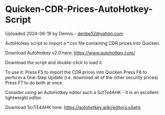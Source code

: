 # Quicken-CDR-Prices-AutoHotkey-Script
Uploaded 2024-06-19 by Dennis - denbe52@yahoo.com

AutoHotkey script to import a *.csv file containing CDR prices into Quicken.

Download Autohotkey v2.0 here: https://www.autohotkey.com/

Download the script and double-click to load it.

To use it:
Press F5 to import the CDR prices into Quicken
Press F6 to perform a One-Step Update (i.e. download all of the other security prices)
Press F7 to do both at once.

Consider using an AutoHotkey editor such a SctTe4AHK - it is an excellent lightweight editor.

Download SciTE4AHK here: https://autohotkey.wiki/editors:s4ahk

